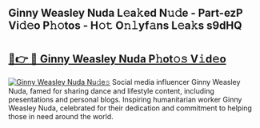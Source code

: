 ## Ginny Weasley Nuda L𝚎a𝚔ed N𝚞𝚍e - Part-ezP Vi𝚍𝚎o P𝚑𝚘tos - H𝚘𝚝 O𝚗𝚕yf𝚊ns L𝚎a𝚔s s9dHQ

# <h2><a href="http://kfddbc.oniu.top/?m=Ginny+Weasley+Nuda">🔗👉 🔴 Ginny Weasley Nuda P𝚑ot𝚘𝚜 V𝚒d𝚎o</a></h2>

[![Ginny Weasley Nuda Nu𝚍e𝚜](https://i.imgur.com/0qMVB7G.gif)](http://kfddbc.oniu.top/?m=Ginny+Weasley+Nuda)
Social media influencer Ginny Weasley Nuda, famed for sharing dance and lifestyle content, including presentations and personal blogs. Inspiring humanitarian worker Ginny Weasley Nuda, celebrated for their dedication and commitment to helping those in need around the world.  
